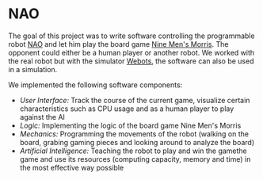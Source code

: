 # NAO
The goal of this project was to write software controlling the programmable robot [NAO](https://en.wikipedia.org/wiki/Nao_(robot)) and let him play the board game [Nine Men's Morris](https://en.wikipedia.org/wiki/Nine_Men%27s_Morris). The opponent could either be a human player or another robot. We worked with the real robot but with the simulator [Webots](https://www.cyberbotics.com), the software can also be used in a simulation.

We implemented the following software components:

* _User Interface:_ Track the course of the current game, visualize certain characteristics such as CPU usage and as a human player to play against the AI
* _Logic:_ Implementing the logic of the board game Nine Men's Morris
* _Mechanics:_ Programming the movements of the robot (walking on the board, grabing gaming pieces and looking around to analyze the board)
* _Artificial Intelligence:_ Teaching the robot to play and win the gamethe game and use its resources (computing capacity, memory and time) in the most effective way possible